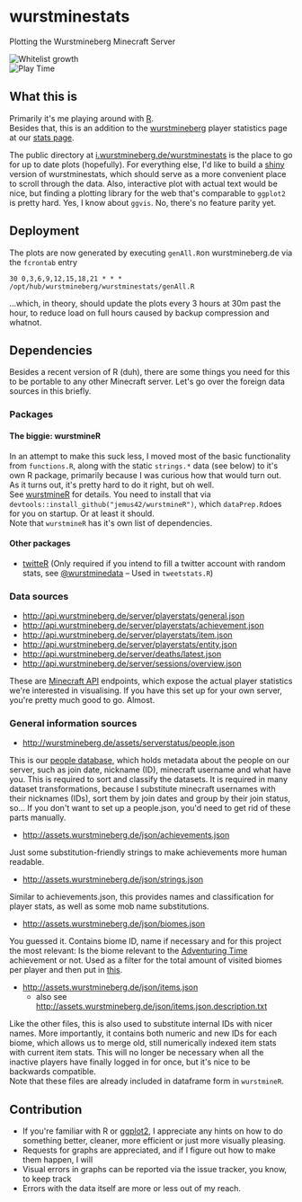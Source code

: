 wurstminestats
==============

Plotting the Wurstmineberg Minecraft Server

![Whitelist growth](http://i.wurstmineberg.de/wurstminestats/WhitelistGrowth.png)  
![Play Time](http://i.wurstmineberg.de/wurstminestats/sessions/playedPerMonthYear.png) 

## What this is
Primarily it's me playing around with [R](http://www.r-project.org).  
Besides that, this is an addition to the [wurstmineberg](http://wurstminebger.de) player statistics page at our [stats page](http://wurstminebger.de/stats). 

The public directory at [i.wurstmineberg.de/wurstminestats](http://i.wurstmineberg.de/wurstminestats/) is the place to go for up to date plots (hopefully). 
For everything else, I'd like to build a [shiny](http://shiny.rstudio.com/) version of wurstminestats, which should serve as a more convenient place to scroll through the data. Also, interactive plot with actual text would be nice, but finding a plotting library for the web that's comparable to `ggplot2` is pretty hard. Yes, I know about `ggvis`. No, there's no feature parity yet.

## Deployment
The plots are now generated by executing `genAll.R`on wurstmineberg.de via the `fcrontab` entry

    30 0,3,6,9,12,15,18,21 * * * /opt/hub/wurstmineberg/wurstminestats/genAll.R

…which, in theory, should update the plots every 3 hours at 30m past the hour, to reduce load on full hours caused by backup compression and whatnot.  

## Dependencies
Besides a recent version of R (duh), there are some things you need for this to be portable to any other Minecraft server. Let's go over the foreign data sources in this briefly.  

### Packages
#### The biggie: wurstmineR  
In an attempt to make this suck less, I moved most of the basic functionality from `functions.R`, along with the static `strings.*` data (see below) to it's own R package, primarily because I was curious how that would turn out.
As it turns out, it's pretty hard to do it right, but oh well.  
See [wurstmineR](https://github.com/jemus42/wurstmineR) for details. 
You need to install that via `devtools::install_github("jemus42/wurstmineR")`, which `dataPrep.R`does for you on startup. Or at least it should.  
Note that `wurstmineR` has it's own list of dependencies.

#### Other packages
* [twitteR](https://github.com/geoffjentry/twitteR) (Only required if you intend to fill a twitter account with random stats, see [@wurstminedata](https://twitter.com/wurstminedata) – Used in `tweetstats.R`)

### Data sources
* http://api.wurstmineberg.de/server/playerstats/general.json
* http://api.wurstmineberg.de/server/playerstats/achievement.json
* http://api.wurstmineberg.de/server/playerstats/item.json
* http://api.wurstmineberg.de/server/playerstats/entity.json  
* http://api.wurstmineberg.de/server/deaths/latest.json  
* http://api.wurstmineberg.de/server/sessions/overview.json  

These are [Minecraft API](http://api.wurstmineberg.de) endpoints, which expose the actual player statistics we're interested in visualising. If you have this set up for your own server, you're pretty much good to go. Almost.

### General information sources
* http://wurstmineberg.de/assets/serverstatus/people.json  

This is our [people database](http://wiki.wurstmineberg.de/People_file), which holds metadata about the people on our server, such as join date, nickname (ID), minecraft username and what have you. This is required to sort and classify the datasets. It is required in many dataset transformations, because I substitute minecraft usernames with their nicknames (IDs), sort them by join dates and group by their join status, so… If you don't want to set up a people.json, you'd need to get rid of these parts manually.

* http://assets.wurstmineberg.de/json/achievements.json

Just some substitution-friendly strings to make achievements more human readable.  

* http://assets.wurstmineberg.de/json/strings.json

Similar to achievements.json, this provides names and classification for player stats, as well as some mob name substitutions.

* http://assets.wurstmineberg.de/json/biomes.json

You guessed it. Contains biome ID, name if necessary and for this project the most relevant: Is the biome relevant to the [Adventuring Time](http://minecraft.gamepedia.com/Adventuring_Time#List_of_achievements) achievement or not. Used as a filter for the total amount of visited biomes per player and then put in [this](http://i.wurstmineberg.de/wurstminestats/achievements/exploreAllBiomesProgress.png).

* http://assets.wurstmineberg.de/json/items.json
  * also see http://assets.wurstmineberg.de/json/items.json.description.txt  

Like the other files, this is also used to substitute internal IDs with nicer names. More importantly, it contains both numeric and new IDs for each biome, which allows us to merge old, still numerically indexed item stats with current item stats. This will no longer be necessary when all the inactive players have finally logged in for once, but it's nice to be backwards compatible.  
Note that these files are already included in dataframe form in `wurstmineR`.

## Contribution
* If you're familiar with R or [ggplot2](http://docs.ggplot2.org/), I appreciate any hints on how to do something better, cleaner, more efficient or just more visually pleasing. 
* Requests for graphs are appreciated, and if I figure out how to make them happen, I will
* Visual errors in graphs can be reported via the issue tracker, you know, to keep track
* Errors with the data itself are more or less out of my reach.

